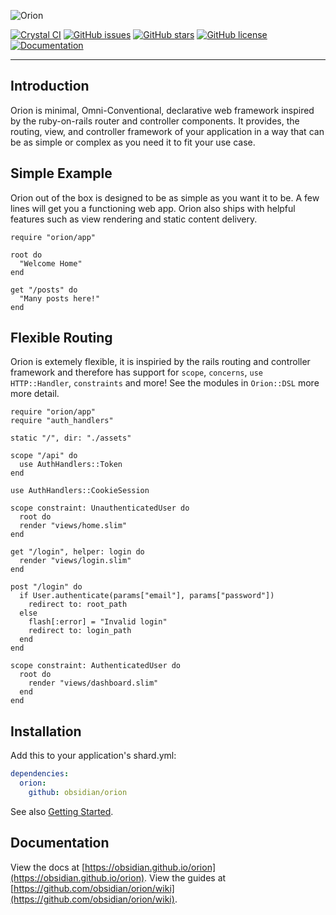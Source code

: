 ![Orion](https://raw.githubusercontent.com/obsidian/orion/v3.0.0-dev/orion-banner.svg)

[![Crystal CI](https://github.com/obsidian/orion/workflows/Crystal%20CI/badge.svg)](https://github.com/obsidian/orion/actions?query=workflow%3A%22Crystal+CI%22)
[![GitHub issues](https://img.shields.io/github/issues/obsidian/orion)](https://github.com/obsidian/orion/issues)
[![GitHub stars](https://img.shields.io/github/stars/obsidian/orion)](https://github.com/obsidian/orion/stargazers)
[![GitHub license](https://img.shields.io/github/license/obsidian/orion)](https://github.com/obsidian/orion/blob/master/LICENSE)
[![Documentation](https://img.shields.io/badge/Read-Documentation-%232E1052)](https://obsidian.github.io/orion)

---

## Introduction

Orion is minimal, Omni-Conventional, declarative web framework inspired by the ruby-on-rails router and controller components. It provides, the routing, view, and controller framework of your application in a way that can be as simple or complex as you need it to fit your use case.

## Simple Example
Orion out of the box is designed to be as simple as you want it to be. A few
lines will get you a functioning web app. Orion also ships with helpful features
such as view rendering and static content delivery.

```crystal
require "orion/app"

root do
  "Welcome Home"
end

get "/posts" do
  "Many posts here!"
end
```

## Flexible Routing
Orion is extemely flexible, it is inspiried by the rails routing and controller framework and therefore has support for `scope`, `concerns`, `use HTTP::Handler`, `constraints` and more! See the modules in `Orion::DSL` more more detail.

```crystal
require "orion/app"
require "auth_handlers"

static "/", dir: "./assets"

scope "/api" do
  use AuthHandlers::Token
end

use AuthHandlers::CookieSession

scope constraint: UnauthenticatedUser do
  root do
  render "views/home.slim"
end

get "/login", helper: login do
  render "views/login.slim"
end

post "/login" do
  if User.authenticate(params["email"], params["password"])
    redirect to: root_path
  else
    flash[:error] = "Invalid login"
    redirect to: login_path
  end
end

scope constraint: AuthenticatedUser do
  root do
    render "views/dashboard.slim"
  end
end
```

## Installation
Add this to your application's shard.yml:

```yml
dependencies:
  orion:
    github: obsidian/orion
```

See also [Getting Started](https://github.com/obsidian/orion/wiki/Getting-Started).

## Documentation

View the docs at [https://obsidian.github.io/orion](https://obsidian.github.io/orion).
View the guides at [https://github.com/obsidian/orion/wiki](https://github.com/obsidian/orion/wiki).
